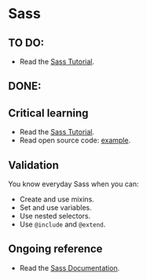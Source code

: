 Sass
====
TO DO:
-----
* Read the [Sass Tutorial](http://sass-lang.com/tutorial.html).

DONE:
----

Critical learning
-----------------

* Read the [Sass Tutorial](http://sass-lang.com/tutorial.html).
* Read open source code: [example](https://github.com/thoughtbot/bourbon/tree/master/app/assets/stylesheets).

Validation
----------

You know everyday Sass when you can:

* Create and use mixins.
* Set and use variables.
* Use nested selectors.
* Use `@include` and `@extend`.

Ongoing reference
-----------------

* Read the [Sass Documentation](http://sass-lang.com/docs.html).
